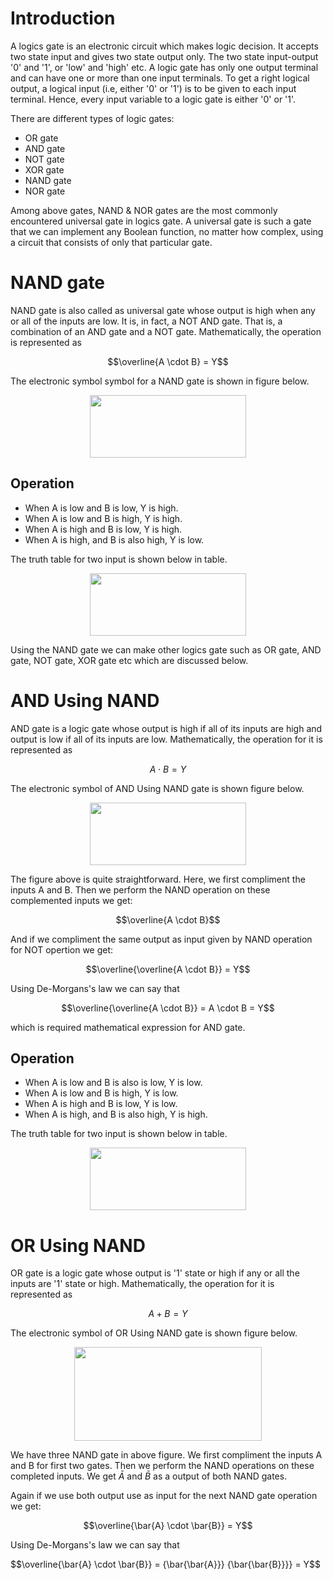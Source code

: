 # Introduction

A logics gate is an electronic circuit which makes logic decision. It accepts two state input and gives two state output only. The two state input-output '0' and '1', or 'low' and 'high' etc. A logic gate has only one output terminal and can have one or more than one input terminals. To get a right logical output, a logical input (i.e, either '0' or '1') is to be given to each input terminal. Hence, every input variable to a logic gate is either '0' or '1'.

There are different types of logic gates:
* OR gate
* AND gate
* NOT gate
* XOR gate
* NAND gate
* NOR gate

Among above gates, NAND & NOR gates are the most commonly encountered universal gate in logics gate. A universal gate is such a gate that we can implement any Boolean function, no matter how complex, using a circuit that consists of only that particular gate. 

# NAND gate

NAND gate is also called as universal gate whose output is high when any or all of the inputs are low. It is, in fact, a NOT AND gate. That is, a combination of an AND gate and a NOT gate. Mathematically, the operation is represented as

$$\overline{A \cdot B} = Y$$

The electronic symbol symbol for a NAND gate is shown in figure below.

<p align="center">
  <img src="../main/Figures/NAND_gate.jpg" width="250" height="100"/>
</p>



## Operation
* When A is low and B is low, Y is high.
* When A is low and B is high, Y is high.
* When A is high and B is low, Y is high.
* When A is high, and B is also high, Y is low. 

The truth table for two input is shown below in table.

<p align="center">
  <img src="../main/Table/Logism_table_NAND.jpg" width="250" height="100"/>
</p>

Using the NAND gate we can make other logics gate such as OR gate, AND gate, NOT gate, XOR gate etc which are discussed below.

# AND Using NAND

AND gate is a logic gate whose output is high if all of its inputs are high and output is low if all of its inputs are low. Mathematically, the operation for it is represented as

$$A \cdot B = Y$$

The electronic symbol of AND Using NAND gate is shown figure below.

<p align="center">
  <img src="../main/Figures/AND_Gate.jpg" width="250" height="100"/>
</p>

The figure above is quite straightforward. Here, we first compliment the inputs A and B. Then we perform the NAND operation on these complemented inputs we get:

$$\overline{A \cdot B}$$

And if we compliment the same output as input given by NAND operation for NOT opertion we get:

$$\overline{\overline{A \cdot B}} = Y$$

Using De-Morgans's law we can say that

$$\overline{\overline{A \cdot B}} = A \cdot B = Y$$ 

which is required mathematical expression for AND gate.

## Operation
* When A is low and B is also is low, Y is low.
* When A is low and B is high, Y is low.
* When A is high and B is low, Y is low.
* When A is high, and B is also high, Y is high. 

The truth table for two input is shown below in table.

<p align="center">
  <img src="../main/Table/Logism_table_AND.jpg" width="250" height="100"/>
</p>

# OR Using NAND

OR gate is a logic gate whose output is '1' state or high if any or all the inputs are '1' state or high. Mathematically, the operation for it is represented as

$$A + B = Y$$ 

The electronic symbol of OR Using NAND gate is shown figure below.

<p align="center">
  <img src="../main/Figures/OR_Gate.jpg" width="300" height="150"/>
</p>

We have three NAND gate in above figure. We first compliment the inputs A and B for first two gates. Then we perform the NAND operations on these completed inputs. We get  $\bar{A}$ and $\bar{B}$ as a output of both NAND gates.

Again if we use both output use as input for the next NAND gate operation we get:

$$\overline{\bar{A} \cdot \bar{B}} = Y$$

Using De-Morgans's law we can say that

$$\overline{\bar{A} \cdot \bar{B}} = {\bar{\bar{A}}} {\bar{\bar{B}}}} = Y$$
